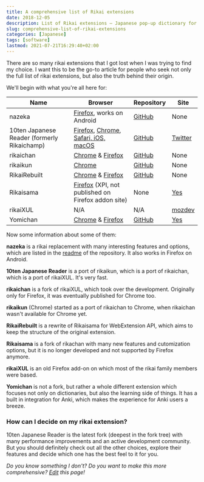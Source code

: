 ```yaml
---
title: A comprehensive list of Rikai extensions
date: 2018-12-05
description: List of Rikai extensions – Japanese pop-up dictionary for your web browser
slug: comprehensive-list-of-rikai-extensions
categories: [Japanese]
tags: [software]
lastmod: 2021-07-21T16:29:40+02:00
---
```


There are so many rikai extensions that I got lost when I was trying to find my choice.
I want this to be the go-to article for people who seek not only the full list of rikai
extensions, but also the truth behind their origin.

We'll begin with what you're all here for:

Name|Browser|Repository|Site
----|-------|----|----
nazeka|[Firefox](https://addons.mozilla.org/cs/firefox/addon/nazeka/), works on Android|[GitHub](https://github.com/wareya/nazeka)|None
10ten Japanese Reader (formerly Rikaichamp)|[Firefox](https://addons.mozilla.org/en-US/firefox/addon/10ten-ja-reader/), [Chrome](https://chrome.google.com/webstore/detail/10ten-japanese-reader-rik/pnmaklegiibbioifkmfkgpfnmdehdfan), [Safari, iOS, macOS](https://apps.apple.com/app/10ten-japanese-reader/id1573540634)|[GitHub](https://github.com/birchill/10ten-ja-reader)|[Twitter](https://twitter.com/10tenstudy)
rikaichan|[Chrome](https://chrome.google.com/webstore/detail/rikaichan/clidkjbfdlffpbbhlalnkifiehenkjaj?hl=en) & [Firefox](https://addons.mozilla.org/firefox/addon/rikaichan/)|[GitHub](https://github.com/Kalamandea/Rikaichan)|None
rikaikun|[Chrome](https://chrome.google.com/webstore/detail/rikaikun/jipdnfibhldikgcjhfnomkfpcebammhp?hl=en)|[GitHub](https://github.com/melink14/rikaikun)|None
RikaiRebuilt|[Chrome](https://chrome.google.com/webstore/detail/rikairebuilt/bhcfpccmjdpjejaahbblpnikkejnkfcj) & [Firefox](https://addons.mozilla.org/cs/firefox/addon/rikairebuilt/)|[GitHub](https://github.com/Garethp/RikaiRebuilt)|None
Rikaisama|[Firefox](https://sourceforge.net/projects/rikaisama/files/) (XPI, not published on Firefox addon site)|None|[Yes](http://rikaisama.sourceforge.net/)
rikaiXUL|N/A|N/A|[mozdev](http://rikaixul.mozdev.org/)
Yomichan|[Chrome](https://chrome.google.com/webstore/detail/yomichan/ogmnaimimemjmbakcfefmnahgdfhfami) & [Firefox](https://addons.mozilla.org/en-US/firefox/addon/yomichan/)|[GitHub](https://github.com/FooSoft/yomichan)|[Yes](https://foosoft.net/projects/yomichan/)

Now some information about some of them:

**nazeka** is a rikai replacement with many interesting features and options, which are listed in the [readme](https://github.com/wareya/nazeka/blob/master/readme.md) of the repository. It also works in Firefox on Android.

**10ten Japanese Reader** is a port of rikaikun, which is a port of rikaichan, which is a port of rikaiXUL. It's very fast.

**rikaichan** is a fork of rikaiXUL, which took over the development. Originally only for Firefox, it was eventually published for Chrome too.

**rikaikun** (Chrome) started as a port of rikaichan to Chrome, when rikaichan
wasn't available for Chrome yet.

**RikaiRebuilt** is a rewrite of Rikaisama for WebExtension API, which aims to keep the structure of the original extension.

**Rikaisama** is a fork of rikachan with many new features and cutomization options, but it is no longer developed and not supported by Firefox anymore.

**rikaiXUL** is an old Firefox add-on on which most of the rikai family members were
based.

**Yomichan** is not a fork, but rather a whole different extension which focuses
not only on dictionaries, but also the learning side of things. It has a built
in integration for Anki, which makes the experience for Anki users a breeze.

### How can I decide on my rikai extension?

10ten Japanese Reader is the latest fork (deepest in the fork tree) with many performance
improvements and an active development community. But you should definitely
check out all the other choices, explore their features and decide which one
has the best feel to it for you.

*Do you know something I don't? Do you want to make this more comprehensive? [Edit](https://github.com/sorashi/sorashi.github.io/edit/master/content/post/comprehensive-list-of-rikai-extensions.md) this page!*
